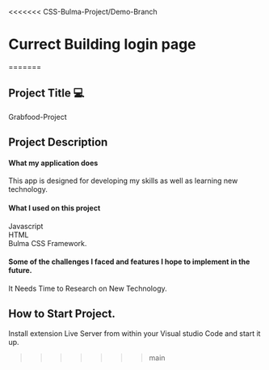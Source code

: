 <<<<<<< CSS-Bulma-Project/Demo-Branch
# Currect Building login page
=======

## Project Title :computer:
Grabfood-Project

## Project Description

#### What my application does 
This app is designed for developing my skills as well as learning new technology.

#### What I used  on this project
Javascript</br>
HTML</br>
Bulma CSS Framework.

#### Some of the challenges I faced and features I hope to implement in the future.
It Needs Time to Research on New Technology.

## How to Start Project.
Install extension Live Server from within your Visual studio Code and start it up.
>>>>>>> main
